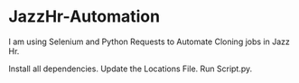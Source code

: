 # JazzHr-Automation
I am using Selenium and Python Requests to Automate Cloning jobs in Jazz Hr.

Install all dependencies.
Update the Locations File.
Run Script.py.
